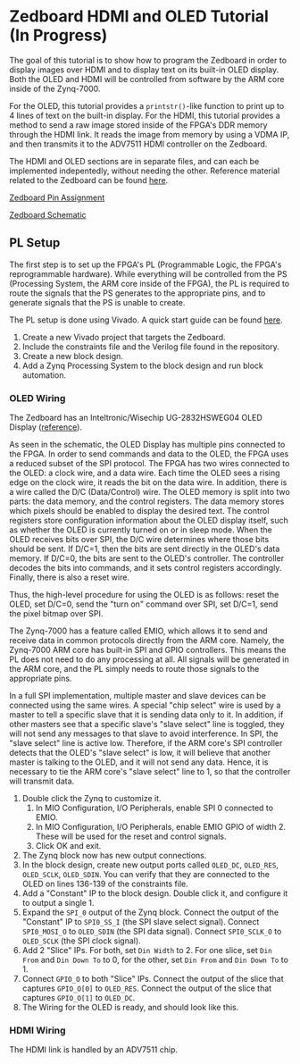 # Zedboard HDMI and OLED Tutorial (In Progress)

The goal of this tutorial is to show how to program the Zedboard in order to display images over HDMI and to display text on its built-in OLED display.
Both the OLED and HDMI will be controlled from software by the ARM core inside of the Zynq-7000.

For the OLED, this tutorial provides a `printstr()`-like function to print up to 4 lines of text on the built-in display.
For the HDMI, this tutorial provides a method to send a raw image stored inside of the FPGA's DDR memory through the HDMI link. It reads the image from memory by using a VDMA IP, and then transmits it to the ADV7511 HDMI controller on the Zedboard.

The HDMI and OLED sections are in separate files, and can each be implemented indepentedly, without needing the other.
Reference material related to the Zedboard can be found [here](https://reference.digilentinc.com/reference/programmable-logic/zedboard/start).

[Zedboard Pin Assignment](https://reference.digilentinc.com/_media/reference/programmable-logic/zedboard/zedboard_ug.pdf)

[Zedboard Schematic](https://reference.digilentinc.com/_media/reference/programmable-logic/zedboard/zedboard_sch.pdf)

## PL Setup

The first step is to set up the FPGA's PL (Programmable Logic, the FPGA's reprogrammable hardware). While everything will be controlled from the PS (Processing System, the ARM core inside of the FPGA), the PL is required to route the signals that the PS generates to the appropriate pins, and to generate signals that the PS is unable to create.

The PL setup is done using Vivado. A quick start guide can be found [here](https://reference.digilentinc.com/vivado/getting_started/start).

1. Create a new Vivado project that targets the Zedboard.
2. Include the constraints file and the Verilog file found in the repository.
3. Create a new block design.
4. Add a Zynq Processing System to the block design and run block automation.

### OLED Wiring

The Zedboard has an Inteltronic/Wisechip UG-2832HSWEG04 OLED Display ([reference](https://cdn-shop.adafruit.com/datasheets/UG-2832HSWEG04.pdf)).

As seen in the schematic, the OLED Display has multiple pins connected to the FPGA.
In order to send commands and data to the OLED, the FPGA uses a reduced subset of the SPI protocol. The FPGA has two wires connected to the OLED: a clock wire, and a data wire. Each time the OLED sees a rising edge on the clock wire, it reads the bit on the data wire.
In addition, there is a wire called the D/C (Data/Control) wire. The OLED memory is split into two parts: the data memory, and the control registers. The data memory stores which pixels should be enabled to display the desired text. The control registers store configuration information about the OLED display itself, such as whether the OLED is currently turned on or in sleep mode. When the OLED receives bits over SPI, the D/C wire determines where those bits should be sent. If D/C=1, then the bits are sent directly in the OLED's data memory. If D/C=0, the bits are sent to the OLED's controller. The controller decodes the bits into commands, and it sets control registers accordingly. Finally, there is also a reset wire.

Thus, the high-level procedure for using the OLED is as follows: reset the OLED, set D/C=0, send the "turn on" command over SPI, set D/C=1, send the pixel bitmap over SPI.

The Zynq-7000 has a feature called EMIO, which allows it to send and receive data in common protocols directly from the ARM core. Namely, the Zynq-7000 ARM core has built-in SPI and GPIO controllers. This means the PL does not need to do any processing at all. All signals will be generated in the ARM core, and the PL simply needs to route those signals to the appropriate pins.

In a full SPI implementation, multiple master and slave devices can be connected using the same wires. A special "chip select" wire is used by a master to tell a specific slave that it is sending data only to it. In addition, if other masters see that a specific slave's "slave select" line is toggled, they will not send any messages to that slave to avoid interference. In SPI, the "slave select" line is active low. Therefore, if the ARM core's SPI controller detects that the OLED's "slave select" is low, it will believe that another master is talking to the OLED, and it will not send any data. Hence, it is necessary to tie the ARM core's "slave select" line to 1, so that the controller will transmit data.

1. Double click the Zynq to customize it.
   1. In MIO Configuration, I/O Peripherals, enable SPI 0 connected to EMIO.
   2. In MIO Configuration, I/O Peripherals, enable EMIO GPIO of width 2. These will be used for the reset and control signals.
   3. Click OK and exit.
2. The Zynq block now has new output connections.
3. In the block design, create new output ports called `OLED_DC`, `OLED_RES`, `OLED_SCLK`, `OLED_SDIN`. You can verify that they are connected to the OLED on lines 136-139 of the constraints file.
5. Add a "Constant" IP to the block design. Double click it, and configure it to output a single 1.
6. Expand the `SPI_0` output of the Zynq block. Connect the output of the "Constant" IP to `SPI0_SS_I` (the SPI slave select signal). Connect `SPI0_MOSI_O` to `OLED_SDIN` (the SPI data signal). Connect `SPI0_SCLK_O` to `OLED_SCLK` (the SPI clock signal).
7. Add 2 "Slice" IPs. For both, set `Din Width` to 2. For one slice, set `Din From` and `Din Down To` to 0, for the other, set `Din From` and `Din Down To` to 1.
8. Connect `GPIO_O` to both "Slice" IPs. Connect the output of the slice that captures `GPIO_O[0]` to `OLED_RES`. Connect the output of the slice that captures `GPIO_O[1]` to `OLED_DC`.
9. The Wiring for the OLED is ready, and should look like this.

### HDMI Wiring

The HDMI link is handled by an ADV7511 chip.
